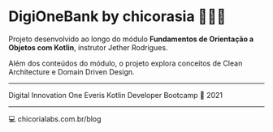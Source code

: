 # DigiOneBank by chicorasia :bank::euro::dollar:

Projeto desenvolvido ao longo do módulo **Fundamentos de Orientação a Objetos com Kotlin**, instrutor Jether Rodrigues.

Além dos conteúdos do módulo, o projeto explora conceitos de Clean Architecture e Domain Driven Design.

*****

Digital Innovation One
Everis Kotlin Developer Bootcamp :green_heart:
2021

****

:computer: chicorialabs.com.br/blog